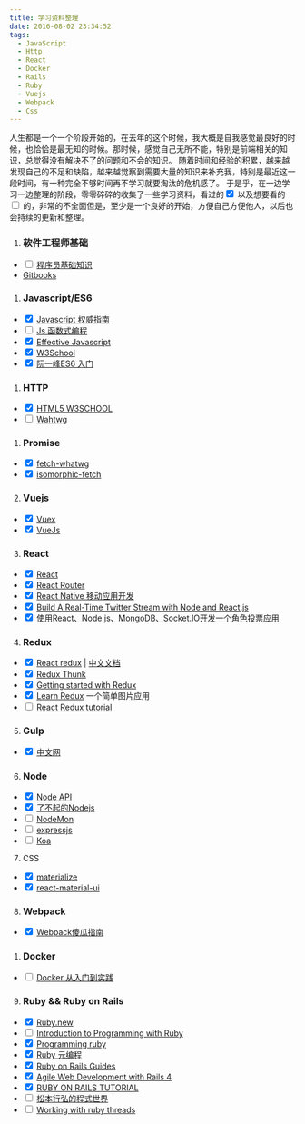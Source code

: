 ```yaml
---
title: 学习资料整理
date: 2016-08-02 23:34:52
tags:
  - JavaScript
  - Http
  - React
  - Docker
  - Rails
  - Ruby
  - Vuejs
  - Webpack
  - Css
---
```


人生都是一个一个阶段开始的，在去年的这个时候，我大概是自我感觉最良好的时候，也恰恰是最无知的时候。那时候，感觉自己无所不能，特别是前端相关的知识，总觉得没有解决不了的问题和不会的知识。
随着时间和经验的积累，越来越发现自己的不足和缺陷，越来越觉察到需要大量的知识来补充我，特别是最近这一段时间，有一种完全不够时间再不学习就要淘汰的危机感了。
于是乎，在一边学习一边整理的阶段，零零碎碎的收集了一些学习资料，看过的<input type='checkbox' checked=true> 以及想要看的<input type='checkbox' > 的，非常的不全面但是，至少是一个良好的开始，方便自己方便他人，以后也会持续的更新和整理。

1. ### 软件工程师基础

  - <input type='checkbox'> [程序员基础知识](https://leohxj.gitbooks.io/a-programmer-prepares/content/programmer-basic/index.html)
  - [Gitbooks](https://www.gitbook.com/explore)

1. ### Javascript/ES6

  - <input type='checkbox' checked=true> [Javascript 权威指南](https://book.douban.com/subject/2228378/)
  - <input type="checkbox"> [Js 函数式编程](https://www.gitbook.com/book/llh911001/mostly-adequate-guide-chinese/details)
  - <input type='checkbox' checked=true> [Effective Javascript](http://effectivejs.com/)
  - <input type='checkbox' checked=true> [W3School](http://www.w3schools.com/)
  - <input type='checkbox' checked=true> [阮一峰ES6 入门](http://es6.ruanyifeng.com/)
<!-- more -->
1. ### HTTP

  - <input type='checkbox' checked=true> [HTML5 W3SCHOOL](http://www.w3schools.com/html/html5_intro.asp)
  - <input type='checkbox' > [Wahtwg](https://whatwg.org/)

1. ### Promise

  - <input type='checkbox' checked=true> [fetch-whatwg](https://fetch.spec.whatwg.org/)
  - <input type='checkbox' checked=true> [isomorphic-fetch](https://github.com/matthew-andrews/isomorphic-fetch)

2. ### Vuejs

  - <input type='checkbox' checked=true> [Vuex](http://vuex.vuejs.org/zh-cn/intro.html)     
  - <input type='checkbox' checked=true> [VueJs](http://cn.vuejs.org/guide/overview.html)   

3. ### React  

  - <input type='checkbox' checked=true> [React](https://hulufei.gitbooks.io/react-tutorial/content/index.html)   
  - <input type='checkbox' checked=true> [React Router](http://react-guide.github.io/react-router-cn/)   
  - <input type='checkbox' checked=true> [React Native  移动应用开发](http://item.jd.com/11944670.html)   
  - <input type='checkbox' checked=true> [Build A Real-Time Twitter Stream with Node and React.js]( https://scotch.io/tutorials/build-a-real-time-twitter-stream-with-node-and-react-js)   
  - <input type='checkbox' checked=true> [使用React、Node.js、MongoDB、Socket.IO开发一个角色投票应用](http://www.kancloud.cn/kancloud/create-voting-app/63977)   

4. ### Redux

  - <input type='checkbox' checked=true> [React redux](http://redux.js.org/index.html)  | [中文文档](http://cn.redux.js.org/index.html)   
  - <input type='checkbox' checked=true> [Redux Thunk](https://github.com/gaearon/redux-thunk)
  - <input type='checkbox' checked=true> [Getting started with Redux](https://egghead.io/courses/getting-started-with-redux)   
  - <input type='checkbox' checked=true> [Learn Redux](https://learnredux.com/)   一个简单图片应用
  - <input type='checkbox' > [React Redux tutorial](https://github.com/lewis617/react-redux-tutorial)

5. ### Gulp

  - <input type='checkbox' checked=true> [中文网](http://www.gulpjs.com.cn/)     

6. ### Node

  - <input type='checkbox' checked> [Node API](http://nodejs.cn/doc/node/)
  - <input type='checkbox' checked> [了不起的Nodejs](https://book.douban.com/subject/25767596/)
  - <input type='checkbox' > [NodeMon](https://github.com/remy/nodemon#nodemon)    
  - <input type='checkbox' > [expressjs](http://expressjs.com/)  
  - <input type='checkbox' > [Koa](http://koajs.com/)   

7. CSS

  - <input type='checkbox' checked=true> [materialize](http://materializecss.com/getting-started.html)    
  - <input type='checkbox' checked=true> [react-material-ui](http://www.material-ui.com/#/)    

8. ### Webpack

  - <input type='checkbox' checked=true> [Webpack傻瓜指南](https://zhuanlan.zhihu.com/p/20367175)    

1. ### Docker
  - <input type="checkbox"> [Docker 从入门到实践](https://yeasy.gitbooks.io/docker_practice/content/)

9. ### Ruby && Ruby on Rails

  - <input type='checkbox' checked=true> [Ruby.new](http://saito.im/slide/ruby-new.html)
  - <input type='checkbox' > [Introduction to Programming with Ruby](https://launchschool.com/books/ruby)
  - <input type='checkbox' checked=true> [Programming ruby](https://book.douban.com/subject/2032343/)
  - <input type='checkbox' checked=true> [Ruby 元编程](https://book.douban.com/subject/7056800/)
  - <input type='checkbox' checked=true> [Ruby on Rails Guides](http://guides.rubyonrails.org/)
  - <input type='checkbox' checked=true> [Agile Web Development with Rails 4](https://pragprog.com/book/rails4/agile-web-development-with-rails-4)
  - <input type='checkbox' checked=true> [RUBY ON RAILS TUTORIAL](https://www.railstutorial.org/)
  - <input type='checkbox' > [松本行弘的程式世界](https://book.douban.com/subject/4915895/)
  - <input type='checkbox' > [Working with ruby threads](http://www.jstorimer.com/products/working-with-ruby-threads)
